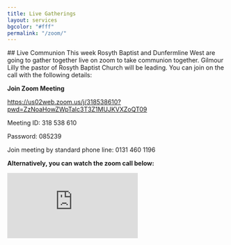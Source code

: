 ```yaml
---
title: Live Gatherings
layout: services
bgcolor: "#fff"
permalink: "/zoom/"
---
```


<div class="col-lg-12 text-normal">
## Live Communion 
This week Rosyth Baptist and Dunfermline West are going to gather together live on zoom to take communion together. Gilmour Lilly the pastor of Rosyth Baptist Church will be leading. You can join on the call with the following details:

**Join Zoom Meeting**

<a href='https://us02web.zoom.us/j/318538610?pwd=ZzNoaHowZWpTalc3T3Z1MUJKVXZoQT09'>https://us02web.zoom.us/j/318538610?pwd=ZzNoaHowZWpTalc3T3Z1MUJKVXZoQT09</a>

Meeting ID: 318 538 610

Password: 085239


Join meeting by standard phone line: 0131 460 1196


**Alternatively, you can watch the zoom call below:**

<div class="video-container">
<iframe src="https://www.youtube.com/embed/t-Mie5E0W-E" frameborder="0" allow="accelerometer; autoplay; encrypted-media; gyroscope; picture-in-picture" class="video" allowfullscreen></iframe>
</div>

</div>
